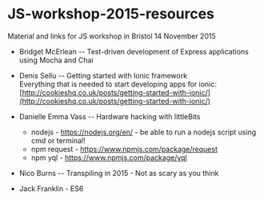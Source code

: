 # JS-workshop-2015-resources
Material and links for JS workshop in Bristol 14 November 2015

- Bridget McErlean -- Test-driven development of Express applications using Mocha and Chai

- Denis Sellu  --  Getting started with Ionic framework     
  Everything that is needed to start developing apps for ionic:    
  [http://cookieshq.co.uk/posts/getting-started-with-ionic/](http://cookieshq.co.uk/posts/getting-started-with-ionic/)
  
- Danielle Emma Vass  --  Hardware hacking with littleBits

    * nodejs - https://nodejs.org/en/ - be able to run a nodejs script using cmd or terminal!
    * npm request - https://www.npmjs.com/package/request
    * npm yql - https://www.npmjs.com/package/yql


- Nico Burns  --  Transpiling in 2015 - Not as scary as you think

- Jack Franklin - ES6 
